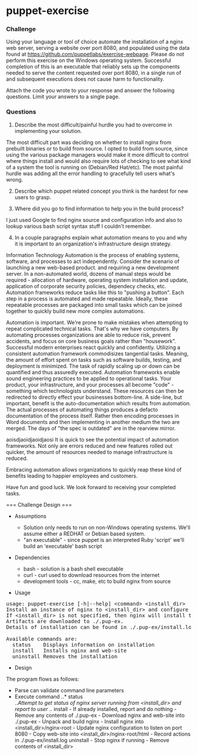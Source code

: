 puppet-exercise
===============

### Challenge ###
  Using your language or tool of choice automate the installation of a nginx web server, serving a website over port 8080, and populated using the data found at
https://github.com/puppetlabs/exercise-webpage. 
Please do not perform this exercise on the Windows operating system. 
Successful completion of this is an executable that reliably sets up the components needed to serve the content requested over port 8080, in a single run of and subsequent executions does not cause harm to functionality.

Attach the code you wrote to your response and answer the following questions. Limit your answers to a single page.

### Questions ###
1. Describe the most difficult/painful hurdle you had to overcome in implementing your solution.

  The most difficult part was deciding on whether to install nginx from prebuilt binaries or to build from source. 
I opted to build from source, since using the various package managers would make it more difficult to control where things install and would also require lots of checking to see what kind of a system the tool is running on (Debian/Red Hat/etc). 
The most painful hurdle was adding all the error handling to gracefully tell users what's wrong.

2. Describe which puppet related concept you think is the hardest for new users to grasp.

3. Where did you go to find information to help you in the build process?

  I just used Google to find nginx source and configuration info and also to lookup various bash script syntax stuff I couldn't remember.

4. In a couple paragraphs explain what automation means to you and why it is important to an organization's infrastructure design strategy.

  Information Technology Automation is the process of enabling systems, software, and processes to act independently. 
Consider the scenario of launching a new web-based product. and requiring a new development server. 
In a non-automated world, dozens of manual steps would be required - allocation of hardware, operating system installation and update, application of corporate security policies, dependecy checks, etc. 
Automation frameworks reduce tasks like this to "pushing a button". 
Each step in a process is automated and made repeatable. Ideally, these repeatable processes are packaged into small tasks which can be joined together to quickly build new more complex automations.

  Automation is important.
We're prone to make mistakes when attempting to repeat complicated technical tasks. 
That's why we have computers.
By automating processes organizations are able to reduce risk, prevent accidents, and focus on core business goals rather than "housework". 
Successful modern enterprises react quickly and confidently. 
Utilizing a consistent automation framework commodisizes tangential tasks. 
Meaning, the amount of effort spent on tasks such as software builds, testing, and deployment is minimized. The task of rapidly scaling up or down can be quantified and thus assuredly executed. 
Automation frameworks enable sound engineering practices to be applied to operational tasks. 
Your product, your infrastructure, and your processes all become "code" - something which technologists understand.
These resources can then be redirected to directly effect your businesses bottom-line. 
A side-line, but important, benefit is the auto-documentation which results from automation. 
The actual processes of automating things produces a defacto documentation of the process itself. 
Rather then encoding processes in Word documents and then implementing in another medium the two are merged. 
The days of "the spec is outdated" are in the rearview mirror. 

  aoisdjaoidjaoidjaosi
  It is quick to see the potential impact of automation frameworks. 
Not only are errors reduced and new features rolled out quicker, the amount of resources needed to manage infrastructure is reduced. 

Embracing automation allows organizations to quickly reap these kind of benefits leading to happier employees and customers.  
  

Have fun and good luck. We look forward to receiving your completed tasks.

=== Challenge Design ===

 * Assumptions
	* Solution only needs to run on non-Windows operating systems. We'll assume either a REDHAT or Debian based system.
	* "an executable" - since puppet is an interpreted Ruby 'script' we'll build an 'executable' bash script

 * Dependencies
	* bash	- solution is a bash shell executable
	* curl	- curl used to download resources from the internet
	* development tools - cc, make, etc to build nginx from source 

 * Usage
<pre>
usage: puppet-exercise [-h|--help] &lt;command&gt; &lt;install_dir&gt;
Install an instance of nginx to &lt;install_dir&gt; and configure it to serve on port 8080.
If &lt;install_dir&gt; is not specified, then nginx will install to ./pup-ex.
Artifacts are downloaded to ./.pup-ex.
Details of installation can be found in ./.pup-ex/install.log.

Available commands are:
  status  	Displays information on installation
  install 	Installs nginx and web-site
  uninstall	Removes the installation
</pre>

 * Design


  The program flows as follows:
  
  * Parse can validate command line parameters
  * Execute command
    ..* status	
	..*Attempt to get status of nginx server running from <install_dir> 
           and report to user
    ..* install	- If already installed, report and do nothing
		- Remove any contents of ./.pup-ex
		- Download nginx and web-site into ./.pup-ex
		- Unpack and build nginx
		- Install nginx into <install_dir>/nginx-root
		- Update nginx configuration to listen on port 8080
		- Copy web-site into <install_dir>/nginx-root/html
		- Record actions in ./.pup-ex/install.log
    uninstall	- Stop nginx if running
		- Remove contents of <install_dir> 

